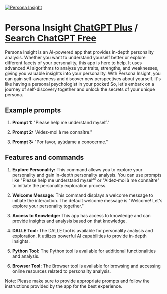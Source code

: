 
[![Persona Insight](https://files.oaiusercontent.com/file-SbHjlE4Gsdix58xpGrDIVUg9?se=2123-10-17T01%3A13%3A16Z&sp=r&sv=2021-08-06&sr=b&rscc=max-age%3D31536000%2C%20immutable&rscd=attachment%3B%20filename%3D5dd0d6de-977c-4358-8034-99ad1d7a6f28.png&sig=aTPm/IIHVjDAgxMU69R%2B/BL9V7fpla6Ha4l3CA75K4Q%3D)](https://chat.openai.com/g/g-0xL2Nq5yb-persona-insight)

# Persona Insight [ChatGPT Plus](https://chat.openai.com/g/g-0xL2Nq5yb-persona-insight) / [Search ChatGPT Free](https://gptcall.net/index.html#/?search=Persona%20Insight)

Persona Insight is an AI-powered app that provides in-depth personality analysis. Whether you want to understand yourself better or explore different facets of your personality, this app is here to help. It uses advanced AI algorithms to analyze your traits, strengths, and weaknesses, giving you valuable insights into your personality. With Persona Insight, you can gain self-awareness and discover new perspectives about yourself. It's like having a personal psychologist in your pocket! So, let's embark on a journey of self-discovery together and unlock the secrets of your unique persona.

## Example prompts

1. **Prompt 1:** "Please help me understand myself."

2. **Prompt 2:** "Aidez-moi à me connaître."

3. **Prompt 3:** "Por favor, ayúdame a conocerme."

## Features and commands

1. **Explore Personality:** This command allows you to explore your personality and gain in-depth personality analysis. You can use prompts like "Please help me understand myself" or "Aidez-moi à me connaître" to initiate the personality exploration process.

2. **Welcome Message:** This command displays a welcome message to initiate the interaction. The default welcome message is "Welcome! Let's explore your personality together."

3. **Access to Knowledge:** This app has access to knowledge and can provide insights and analysis based on that knowledge.

4. **DALLE Tool:** The DALLE tool is available for personality analysis and exploration. It utilizes powerful AI capabilities to provide in-depth insights.

5. **Python Tool:** The Python tool is available for additional functionalities and analysis.

6. **Browser Tool:** The Browser tool is available for browsing and accessing online resources related to personality analysis.

Note: Please make sure to provide appropriate prompts and follow the instructions provided by the app for the best experience.


